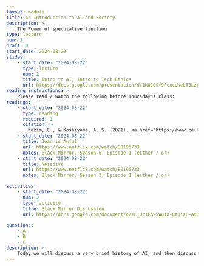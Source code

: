 ```yaml
---
layout: module
title: An Introduction to AI and Society
description: > 
    The Power of speculative finction
type: lecture
num: 2
draft: 0
start_date: 2024-08-22
slides:
    - start_date: "2024-08-22"
      type: lecture
      num: 2
      title: Intro to AI, Intro to Tech Ethics
      url: https://docs.google.com/presentation/d/1h0JOSf9PcxceNeLTBLzp0PsNKb5LRMuc/edit?usp=sharing&ouid=113376576186080604800&rtpof=true&sd=true
reading_instructions: >
    Please read / watch the following before Thursday's class:
readings: 
    - start_date: "2024-08-22"
      type: reading
      required: 1
      citation: >
        Kazim, E., & Koshiyama, A. S. (2021). <a href="https://www.cell.com/patterns/pdf/S2666-3899(21)00157-4.pdf" target="_blank">A high-level overview of AI ethics</a>. Patterns, 2(9)
    - start_date: "2024-08-22"
      title: Joan is Awful
      url: https://www.netflix.com/watch/80195733
      notes: Black Mirror. Season 6, Episode 1 (either / or)
    - start_date: "2024-08-22"
      title: Nosedive
      url: https://www.netflix.com/watch/80195733
      notes: Black Mirror. Season 3, Episode 1 (either / or)

activities:
    - start_date: "2024-08-22"
      num: 2
      type: activity
      title: Black Mirror Discussion
      url: https://docs.google.com/document/d/1L_UrsFh9SWu1X-0AQizG-atDUDwu3b5Sec-por4wli8/edit?tab=t.0#heading=h.yy8uersk64az

questions:
    - A
    - B
    - C
description: > 
    Today we will discuss a very brief history of AI, and then discuss the two Black Mirror episodes.
---
```


